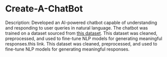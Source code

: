 # Create-A-ChatBot



Description:
Developed an AI-powered chatbot capable of understanding and responding to user queries in natural language. The chatbot was trained on a dataset sourced from [this dataset](https://gist.github.com/fahreziadh/a1ba19c2016fd18b33cf7bca7df42800). This dataset was cleaned, preprocessed, and used to fine-tune NLP models for generating meaningful responses.this link. This dataset was cleaned, preprocessed, and used to fine-tune NLP models for generating meaningful responses.
